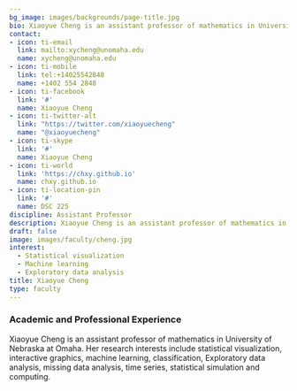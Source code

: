 ```yaml
---
bg_image: images/backgrounds/page-title.jpg
bio: Xiaoyue Cheng is an assistant professor of mathematics in University of Nebraska at Omaha. Her research interests include statistical visualization, interactive graphics, machine learning, classification, Exploratory data analysis, missing data analysis, time series, statistical simulation and computing.
contact:
- icon: ti-email
  link: mailto:xycheng@unomaha.edu
  name: xycheng@unomaha.edu
- icon: ti-mobile
  link: tel:+14025542848
  name: +1402 554 2848
- icon: ti-facebook
  link: '#'
  name: Xiaoyue Cheng
- icon: ti-twitter-alt
  link: "https://twitter.com/xiaoyuecheng"
  name: "@xiaoyuecheng"
- icon: ti-skype
  link: '#'
  name: Xiaoyue Cheng
- icon: ti-world
  link: 'https://chxy.github.io'
  name: chxy.github.io
- icon: ti-location-pin
  link: '#'
  name: DSC 225
discipline: Assistant Professor
description: Xiaoyue Cheng is an assistant professor of mathematics in University of Nebraska at Omaha. Her research interests include statistical visualization, interactive graphics, machine learning, classification, Exploratory data analysis, missing data analysis, time series, statistical simulation and computing.
draft: false
image: images/faculty/cheng.jpg
interest:
  - Statistical visualization
  - Machine learning
  - Exploratory data analysis
title: Xiaoyue Cheng
type: faculty
---
```


### Academic and Professional Experience

Xiaoyue Cheng is an assistant professor of mathematics in University of Nebraska at Omaha. Her research interests include statistical visualization, interactive graphics, machine learning, classification, Exploratory data analysis, missing data analysis, time series, statistical simulation and computing.
